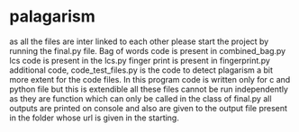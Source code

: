 # palagarism
as all the files are inter linked to each other please start the project by running the final.py file.
Bag of words code is present in combined_bag.py
lcs code is present in the lcs.py
finger print is present in fingerprint.py
additional code, code_test_files.py is the code to detect plagarism a bit more extent for the code files.
In this program code is written only for c and python file but this is extendible
all these files cannot be run independently as they are function which can only be called in the class of final.py
all outputs are printed on console and also are given to the output file present in the folder whose url is given in the starting.
